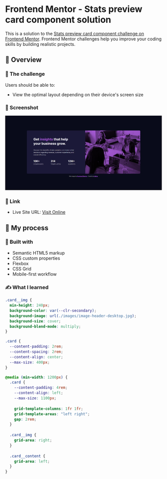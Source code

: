 # Frontend Mentor - Stats preview card component solution

This is a solution to the [Stats preview card component challenge on Frontend Mentor](https://www.frontendmentor.io/challenges/stats-preview-card-component-8JqbgoU62). Frontend Mentor challenges help you improve your coding skills by building realistic projects. 

## 👀 Overview

### 🚩 The challenge

Users should be able to:

- View the optimal layout depending on their device's screen size

### 📸 Screenshot

![screenshot](./screenshot.png)


### 🏡 Link

- Live Site URL: [Visit Online](https://luking-frontendmentor-challenges.netlify.app/stats-preview-card-component/)

## 🚧 My process

### 🔖 Built with

- Semantic HTML5 markup
- CSS custom properties
- Flexbox
- CSS Grid
- Mobile-first workflow

### ✍️ What I learned

```css
.card__img {
  min-height: 240px;
  background-color: var(--clr-secondary);
  background-image: url(./images/image-header-desktop.jpg);
  background-size: cover;
  background-blend-mode: multiply;
}
```

```css
.card {
  --content-padding: 2rem;
  --content-spacing: 2rem;
  --content-align: center;
  --max-size: 400px;
}
```


```css
@media (min-width: 1200px) {
  .card {
    --content-padding: 4rem;
    --content-align: left;
    --max-size: 1100px;

    grid-template-columns: 1fr 1fr;
    grid-template-areas: "left right";
    gap: 2rem;
  }

  .card__img {
    grid-area: right;
  }

  .card__content {
    grid-area: left;
  }
}
```

